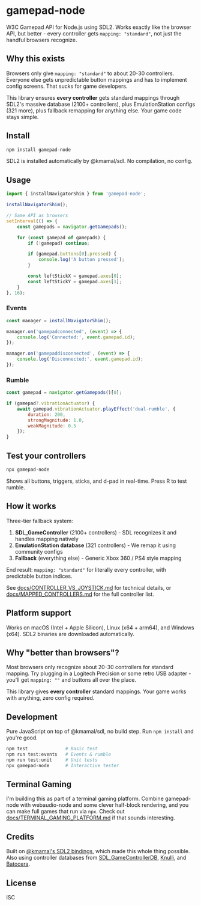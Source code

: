 # gamepad-node

W3C Gamepad API for Node.js using SDL2. Works exactly like the browser API, but better - every controller gets `mapping: "standard"`, not just the handful browsers recognize.

## Why this exists

Browsers only give `mapping: "standard"` to about 20-30 controllers. Everyone else gets unpredictable button mappings and has to implement config screens. That sucks for game developers.

This library ensures **every controller** gets standard mappings through SDL2's massive database (2100+ controllers), plus EmulationStation configs (321 more), plus fallback remapping for anything else. Your game code stays simple.

## Install

```bash
npm install gamepad-node
```

SDL2 is installed automatically by @kmamal/sdl. No compilation, no config.

## Usage

```javascript
import { installNavigatorShim } from 'gamepad-node';

installNavigatorShim();

// Same API as browsers
setInterval(() => {
    const gamepads = navigator.getGamepads();

    for (const gamepad of gamepads) {
        if (!gamepad) continue;

        if (gamepad.buttons[0].pressed) {
            console.log('A button pressed');
        }

        const leftStickX = gamepad.axes[0];
        const leftStickY = gamepad.axes[1];
    }
}, 16);
```

### Events

```javascript
const manager = installNavigatorShim();

manager.on('gamepadconnected', (event) => {
    console.log('Connected:', event.gamepad.id);
});

manager.on('gamepaddisconnected', (event) => {
    console.log('Disconnected:', event.gamepad.id);
});
```

### Rumble

```javascript
const gamepad = navigator.getGamepads()[0];

if (gamepad?.vibrationActuator) {
    await gamepad.vibrationActuator.playEffect('dual-rumble', {
        duration: 200,
        strongMagnitude: 1.0,
        weakMagnitude: 0.5
    });
}
```

## Test your controllers

```bash
npx gamepad-node
```

Shows all buttons, triggers, sticks, and d-pad in real-time. Press R to test rumble.

## How it works

Three-tier fallback system:

1. **SDL_GameController** (2100+ controllers) - SDL recognizes it and handles mapping natively
2. **EmulationStation database** (321 controllers) - We remap it using community configs
3. **Fallback** (everything else) - Generic Xbox 360 / PS4 style mapping

End result: `mapping: "standard"` for literally every controller, with predictable button indices.

See [docs/CONTROLLER_VS_JOYSTICK.md](./docs/CONTROLLER_VS_JOYSTICK.md) for technical details, or [docs/MAPPED_CONTROLLERS.md](./docs/MAPPED_CONTROLLERS.md) for the full controller list.

## Platform support

Works on macOS (Intel + Apple Silicon), Linux (x64 + arm64), and Windows (x64). SDL2 binaries are downloaded automatically.

## Why "better than browsers"?

Most browsers only recognize about 20-30 controllers for standard mapping. Try plugging in a Logitech Precision or some retro USB adapter - you'll get `mapping: ""` and buttons all over the place.

This library gives **every controller** standard mappings. Your game works with anything, zero config required.

## Development

Pure JavaScript on top of @kmamal/sdl, no build step. Run `npm install` and you're good.

```bash
npm test              # Basic test
npm run test:events   # Events & rumble
npm run test:unit     # Unit tests
npx gamepad-node      # Interactive tester
```

## Terminal Gaming

I'm building this as part of a terminal gaming platform. Combine gamepad-node with webaudio-node and some clever half-block rendering, and you can make full games that run via `npx`. Check out [docs/TERMINAL_GAMING_PLATFORM.md](./docs/TERMINAL_GAMING_PLATFORM.md) if that sounds interesting.

## Credits

Built on [@kmamal's SDL2 bindings](https://github.com/kmamal/node-sdl), which made this whole thing possible. Also using controller databases from [SDL_GameControllerDB](https://github.com/mdqinc/SDL_GameControllerDB), [Knulli](https://knulli.org/), and [Batocera](https://batocera.org/).

## License

ISC
